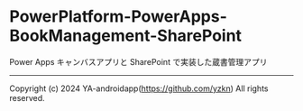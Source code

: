 # PowerPlatform-PowerApps-BookManagement-SharePoint

Power Apps キャンバスアプリと SharePoint で実装した蔵書管理アプリ

---

Copyright (c) 2024 YA-androidapp(https://github.com/yzkn) All rights reserved.
